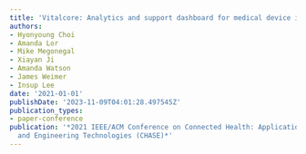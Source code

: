 ```yaml
---
title: 'Vitalcore: Analytics and support dashboard for medical device integration'
authors:
- Hyonyoung Choi
- Amanda Lor
- Mike Megonegal
- Xiayan Ji
- Amanda Watson
- James Weimer
- Insup Lee
date: '2021-01-01'
publishDate: '2023-11-09T04:01:28.497545Z'
publication_types:
- paper-conference
publication: '*2021 IEEE/ACM Conference on Connected Health: Applications, Systems
  and Engineering Technologies (CHASE)*'
---
```

